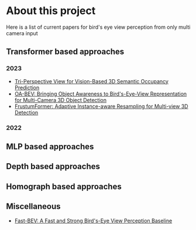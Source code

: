 # About this project
Here is a list of current papers for bird's eye view perception from only multi camera input

## Transformer based approaches
### 2023
* [Tri-Perspective View for Vision-Based 3D Semantic Occupancy Prediction](https://arxiv.org/abs/2302.07817)
* [OA-BEV: Bringing Object Awareness to Bird's-Eye-View Representation for Multi-Camera 3D Object Detection](https://arxiv.org/abs/2301.05711)
* [FrustumFormer: Adaptive Instance-aware Resampling for Multi-view 3D Detection](https://arxiv.org/abs/2301.04467)
### 2022

## MLP based approaches

## Depth based approaches

## Homograph based approaches


## Miscellaneous
* [Fast-BEV: A Fast and Strong Bird's-Eye View Perception Baseline](https://arxiv.org/abs/2301.12511)
